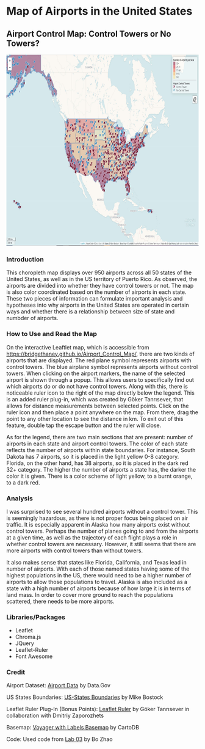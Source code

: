 # Map of Airports in the United States


## Airport Control Map: Control Towers or No Towers?

<img src="img/airport_map.JPG" width="800" height="500">

### Introduction

This choropleth map displays over 950 airports across all 50 states of the United States, as well as in the US territory of Puerto Rico. As observed, the airports are divided into whether they have control towers or not. The map is also color coordinated based on the number of airports in each state. These two pieces of information can formulate important analysis and hypotheses into why airports in the United States are operated in certain ways and whether there is a relationship between size of state and numbder of airports.

### How to Use and Read the Map

On the interactive Leaftlet map, which is accessible from https://bridgethaney.github.io/Airport_Control_Map/, there are two kinds of airports that are displayed. The red plane symbol represents airports with control towers. The blue airplane symbol represents airports without control towers. When clicking on the airport markers, the name of the selected airport is shown through a popup. This allows users to specifically find out which airports do or do not have control towers. Along with this, there is noticeable ruler icon to the right of the map directly below the legend. This is an added ruler plug-in, which was created by Göker Tanrısever, that allows for distance measurements between selected points. Click on the ruler icon and then place a point anywhere on the map. From there, drag the point to any other location to see the distance in km. To exit out of this feature, double tap the escape button and the ruler will close.

As for the legend, there are two main sections that are present: number of airports in each state and airport control towers. The color of each state reflects the number of airports within state boundaries. For instance, South Dakota has 7 airports, so it is placed in the light yellow 0-8 category. Florida, on the other hand, has 38 airports, so it is placed in the dark red 32+ category. The higher the number of airports a state has, the darker the color it is given. There is a color scheme of light yellow, to a burnt orange, to a dark red.

### Analysis

I was surprised to see several hundred airports without a control tower. This is seemingly hazardous, as there is not proper focus being placed on air traffic. It is especially apparent in Alaska how many airports exist without control towers. Perhaps the number of planes going to and from the airports at a given time, as well as the trajectory of each flight plays a role in whether control towers are necessary. However, it still seems that there are more airports with control towers than without towers.

It also makes sense that states like Florida, California, and Texas lead in number of airports. With each of those named states having some of the highest populations in the US, there would need to be a higher number of airports to allow those populations to travel. Alaska is also included as a state with a high number of airports because of how large it is in terms of land mass. In order to cover more ground to reach the populations scattered, there needs to be more airports.

### Libraries/Packages

- Leaflet
- Chroma.js
- JQuery
- Leaflet-Ruler
- Font Awesome


### Credit

Airport Dataset: [Airport Data](https://catalog.data.gov/dataset/usgs-small-scale-dataset-airports-of-the-united-states-201207-shapefile) by Data.Gov

US States Boundaries: [US-States Boundaries](https://bost.ocks.org/mike/) by Mike Bostock

Leaflet Ruler Plug-In (Bonus Points): [Leaflet Ruler](https://github.com/gokertanrisever/leaflet-ruler) by Göker Tanrısever in collaboration with Dmitriy Zaporozhets

Basemap: [Voyager with Labels Basemap](https://carto.com/help/building-maps/basemap-list/) by CartoDB

Code: Used code from [Lab 03](https://github.com/jakobzhao/geog458/tree/master/labs/lab03) by Bo Zhao


